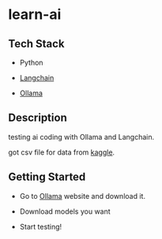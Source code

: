 # learn-ai

## Tech Stack

- Python

- [Langchain](https://www.langchain.com/)

- [Ollama](https://ollama.com/)

## Description

testing ai coding with Ollama and Langchain.

got csv file for data from [kaggle](https://www.kaggle.com/).

## Getting Started

- Go to [Ollama](https://ollama.com/) website and download it.

- Download models you want

- Start testing!
